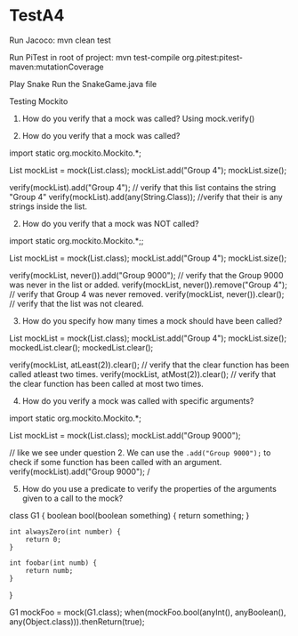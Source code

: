 # TestA4

Run Jacoco:
mvn clean test

Run PiTest in root of project:
mvn test-compile org.pitest:pitest-maven:mutationCoverage

Play Snake
Run the SnakeGame.java file

Testing Mockito
1. How do you verify that a mock was called?
Using mock.verify()



1. How do you verify that a mock was called?

import static org.mockito.Mockito.*;

List<String> mockList = mock(List.class);
mockList.add("Group 4");
mockList.size();

verify(mockList).add("Group 4"); // verify that this list contains the string "Group 4"
verify(mockList).add(any(String.Class)); //verify that their is any strings inside the list.
 
2. How do you verify that a mock was NOT called? 

import static org.mockito.Mockito.*;;

List<String> mockList = mock(List.class);
mockList.add("Group 4");
mockList.size();

verify(mockList, never()).add("Group 9000"); // verify that the Group 9000 was never in the list or added.
verify(mockList, never()).remove("Group 4"); // verify that Group 4 was never removed.
verify(mockList, never()).clear(); // verify that the list was not cleared.
 
3. How do you specify how many times a mock should have been called?

List<String> mockList = mock(List.class);
mockList.add("Group 4");
mockList.size();
mockedList.clear(); mockedList.clear();

verify(mockList, atLeast(2)).clear(); // verify that the clear function has been called atleast two times.
verify(mockList, atMost(2)).clear(); // verify that the clear function has been called at most two times.
 
4. How do you verify a mock was called with specific arguments?

import static org.mockito.Mockito.*;

List<String> mockList = mock(List.class);
mockList.add("Group 9000");

// like we see under question 2. We can use the `.add("Group 9000");` to check if some function has been called with an argument.
verify(mockList).add("Group 9000"); /

5. How do you use a predicate to verify the properties of the arguments given to a call to the mock?


class G1 {
    boolean bool(boolean something) {
        return something;
    }

    int alwaysZero(int number) {
        return 0;
    }
    
    int foobar(int numb) {
        return numb;
    }
}

G1 mockFoo = mock(G1.class);
when(mockFoo.bool(anyInt(), anyBoolean(), any(Object.class))).thenReturn(true);

